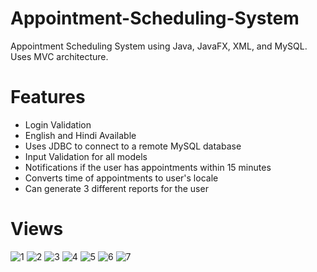 # Appointment-Scheduling-System
Appointment Scheduling System using Java, JavaFX, XML, and MySQL.
Uses MVC architecture.

# Features
- Login Validation
- English and Hindi Available
- Uses JDBC to connect to a remote MySQL database
- Input Validation for all models
- Notifications if the user has appointments within 15 minutes
- Converts time of appointments to user's locale
- Can generate 3 different reports for the user

# Views
![1](https://i.imgur.com/b11h8Zv.png)
![2](https://i.imgur.com/MehxIyT.png)
![3](https://i.imgur.com/ifg4FhL.png)
![4](https://i.imgur.com/RtXI7Ib.png)
![5](https://i.imgur.com/rhpu26I.png)
![6](https://i.imgur.com/J4hluHy.png)
![7](https://i.imgur.com/xsUkkwZ.png)

